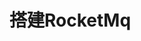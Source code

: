 

# 搭建RocketMq  

<!-- 


部署
https://blog.csdn.net/qq_39280536/article/details/105020434
https://blog.csdn.net/moyuanbomo/article/details/115375785

RocketMQ Web控制台监控界面介绍+部署
https://blog.csdn.net/abu935009066/article/details/120828337


-->


